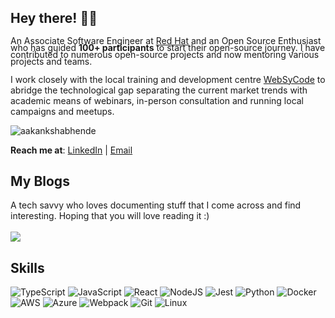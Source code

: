 ## <b>Hey there! 👋🏻</b>

<p style = "line-height: 80%">
An Associate Software Engineer at <a href="https://www.redhat.com/">Red Hat</a> and an Open Source Enthusiast who has guided <b>100+ participants</b> to start their open-source journey. I have contributed to numerous open-source projects and now mentoring various projects and teams.<br/>

I work closely with the local training and development centre <a href="https://websycode.in/">WebSyCode</a> to abridge the technological gap separating the current market trends with academic means of webinars, in-person consultation and running local campaigns and meetups. <br/>
</p>

<p align="left"> <img src="https://komarev.com/ghpvc/?username=aakankshabhende&label=Profile%20views&color=32CD32&style=flat" alt="aakankshabhende" /> </p>

**Reach me at**: [LinkedIn](https://www.linkedin.com/in/aakanksha-bhende/) | [Email](aakanksha0407@gmail.com)

## My Blogs

A tech savvy who loves documenting stuff that I come across and find interesting. Hoping that you will love reading it :)<br><br>
[<img src="https://img.shields.io/badge/Hashnode-2962FF?style=for-the-badge&logo=hashnode&logoColor=white">](https://blogs.aakanksha.is-a.dev/)

## Skills

<p>

  ![TypeScript](https://img.shields.io/badge/TypeScript-007ACC?style=for-the-badge&logo=typescript&logoColor=white)
  ![JavaScript](https://img.shields.io/badge/javascript-%23323330.svg?style=for-the-badge&logo=javascript&logoColor=%23F7DF1E) 
  ![React](https://img.shields.io/badge/React-20232A?style=for-the-badge&logo=react&logoColor=61DAFB)
  ![NodeJS](https://img.shields.io/badge/node.js-6DA55F?style=for-the-badge&logo=node.js&logoColor=white)
  ![Jest](https://img.shields.io/badge/Jest-C21325?style=for-the-badge&logo=jest&logoColor=white)
  ![Python](https://img.shields.io/badge/python-3670A0?style=for-the-badge&logo=python&logoColor=ffdd54)
  ![Docker](https://img.shields.io/badge/docker-%230db7ed.svg?style=for-the-badge&logo=docker&logoColor=white)
  ![AWS](https://img.shields.io/badge/AWS-%23FF9900.svg?style=for-the-badge&logo=amazon-aws&logoColor=white)
  ![Azure](https://img.shields.io/badge/azure-%230072C6.svg?style=for-the-badge&logo=microsoftazure&logoColor=white)
  ![Webpack](https://img.shields.io/badge/Webpack-8DD6F9?style=for-the-badge&logo=Webpack&logoColor=white)
  ![Git](https://img.shields.io/badge/git-%23F05033.svg?style=for-the-badge&logo=git&logoColor=white)
  ![Linux](https://img.shields.io/badge/Linux-FCC624?style=for-the-badge&logo=linux&logoColor=black)
  
</p>

<!--
<p align=center >
<img src="https://github-readme-streak-stats.herokuapp.com/?user=aakankshabhende" /> 
</p>

<p align=center >
<img align="center"  src="https://github-readme-stats.vercel.app/api/top-langs?username=aakankshabhende&show_icons=true&locale=en&layout=compact" alt="aakankshabhende" /></p>
<br/>
<p align=center >
&nbsp;<img align="center" src="https://github-readme-stats.vercel.app/api?username=aakankshabhende&show_icons=true&locale=en" alt="aakankshabhende" />
</p>
-->

<!--
**Aakanksha0407/Aakanksha0407** is a ✨ _special_ ✨ repository because its `README.md` (this file) appears on your GitHub profile.
[![Top Langs](https://github-readme-stats.vercel.app/api/top-langs/?username=aakankshabhende&layout=compact)](https://github.com/anuraghazra/github-readme-stats)
Here are some ideas to get you started:

- 🔭 I’m currently working on ...
- 🌱 I’m currently learning ...
- 👯 I’m looking to collaborate on ...
- 🤔 I’m looking for help with ...
- 💬 Ask me about ...
- 📫 How to reach me: ...
- 😄 Pronouns: ...
- ⚡ Fun fact: ...
### 👉 Front-end
### 👉 Back-end
### 👉 Programming Language
### 👉 Database
### 👉 Version Control
### 👉 Others
-->
